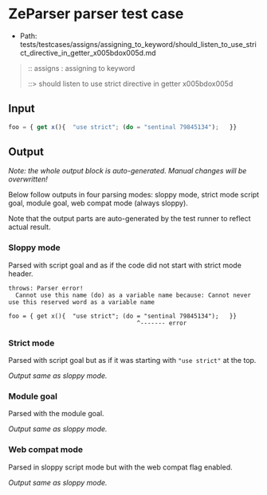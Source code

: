 # ZeParser parser test case

- Path: tests/testcases/assigns/assigning_to_keyword/should_listen_to_use_strict_directive_in_getter_x005bdox005d.md

> :: assigns : assigning to keyword
>
> ::> should listen to use strict directive in getter x005bdox005d

## Input

`````js
foo = { get x(){  "use strict"; (do = "sentinal 79845134");   }}
`````

## Output

_Note: the whole output block is auto-generated. Manual changes will be overwritten!_

Below follow outputs in four parsing modes: sloppy mode, strict mode script goal, module goal, web compat mode (always sloppy).

Note that the output parts are auto-generated by the test runner to reflect actual result.

### Sloppy mode

Parsed with script goal and as if the code did not start with strict mode header.

`````
throws: Parser error!
  Cannot use this name (do) as a variable name because: Cannot never use this reserved word as a variable name

foo = { get x(){  "use strict"; (do = "sentinal 79845134");   }}
                                    ^------- error
`````

### Strict mode

Parsed with script goal but as if it was starting with `"use strict"` at the top.

_Output same as sloppy mode._

### Module goal

Parsed with the module goal.

_Output same as sloppy mode._

### Web compat mode

Parsed in sloppy script mode but with the web compat flag enabled.

_Output same as sloppy mode._
